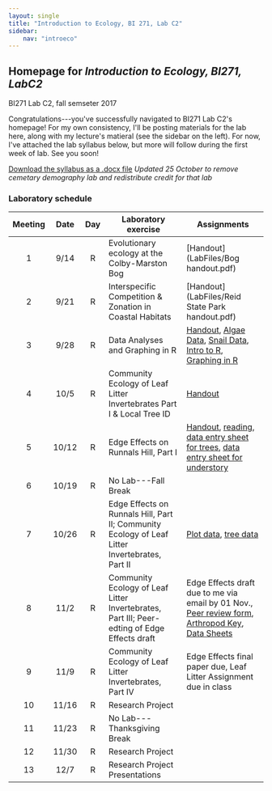 ```yaml
---
layout: single
title: "Introduction to Ecology, BI 271, Lab C2"
sidebar:
    nav: "introeco"
---
```


## Homepage for *Introduction to Ecology, BI271, LabC2*
BI271 Lab C2, fall semseter 2017

Congratulations---you've successfully navigated to BI271 Lab C2's homepage!  For my own consistency, I'll be posting materials for the lab here, along with my lecture's matieral (see the sidebar on the left).  For now, I've attached the lab syllabus below, but more will follow during the first week of lab.  See you soon!

[Download the syllabus as a .docx file](https://drive.google.com/open?id=1eAYAYLHH3cAC_OxKDYrKoyRlTMO5jXM8WL53DnkLors)
*Updated 25 October to remove cemetary demography lab and redistribute credit for that lab*

### Laboratory schedule <a id="LabSchedule"></a>

Meeting | Date | Day | Laboratory exercise | Assignments |
:------:|:----:|:---:|---------------------|-------------|
1       | 9/14  | R  | Evolutionary ecology at the Colby-Marston Bog | [Handout](LabFiles/Bog handout.pdf) |
2       | 9/21  | R  | Interspecific Competition & Zonation in Coastal Habitats | [Handout](LabFiles/Reid State Park handout.pdf) |
3       | 9/28  | R  | Data Analyses and Graphing in R | [Handout](https://drive.google.com/open?id=0B_q8y4usqw_XQ2JSRDhnaFEyM28), [Algae Data](https://drive.google.com/a/colby.edu/file/d/0B_q8y4usqw_XWnRBUjdZcmowblE/view?usp=sharing), [Snail Data](https://drive.google.com/a/colby.edu/file/d/0B_q8y4usqw_XOFpkYmJmbHFwTzA/view?usp=sharing), [Intro to R](https://drive.google.com/open?id=1uy9bE5duK3Dl2dtDA7KP1TkPsoq2UcfPauVe2uVyXpo), [Graphing in R](https://drive.google.com/open?id=13EpXXwY2I2CIXYjWvxkw1_bW05tvl45nd3GGf3yWRME) |
4       | 10/5  | R  | Community Ecology of Leaf Litter Invertebrates Part I & Local Tree ID | [Handout](https://drive.google.com/a/colby.edu/file/d/0B_q8y4usqw_XTndWVnVXSlYtbFk/view?usp=sharing) |
5       | 10/12 | R  | Edge Effects on Runnals Hill, Part I | [Handout](https://drive.google.com/a/colby.edu/file/d/0B_q8y4usqw_XVl9sN3NhQUt0YTg/view?usp=sharing), [reading](https://drive.google.com/open?id=0B6qyRitXtzQdRVphYTZaVmo4TGs), [data entry sheet for trees](https://drive.google.com/open?id=0B_q8y4usqw_XTnExYjBiSE9QSFU), [data entry sheet for understory](https://drive.google.com/open?id=0B_q8y4usqw_XcTE2cUgwWnlLRTg) |
6       | 10/19 | R  | No Lab---Fall Break | |
7       | 10/26 | R  | Edge Effects on Runnals Hill, Part II; Community Ecology of Leaf Litter Invertebrates, Part II | [Plot data](https://drive.google.com/open?id=0B_q8y4usqw_XdUZUb29yN0NTZnc), [tree data](https://drive.google.com/open?id=0B_q8y4usqw_XbVE5V1V6VWhLY0k) |
8       | 11/2  | R  | Community Ecology of Leaf Litter Invertebrates, Part III; Peer-edting of Edge Effects draft | Edge Effects draft due to me via email by 01 Nov., [Peer review form](https://drive.google.com/open?id=0B_q8y4usqw_XS0NQVkVGQWlwWTA), [Arthropod Key](https://docs.google.com/a/colby.edu/presentation/d/1JBepW_k5mPT2jQBcySZyiBvK3iYEH8K5vtzvBwuCAZg/edit?usp=sharing), [Data Sheets](https://drive.google.com/file/d/0B_q8y4usqw_XbEZfOFBNcW5MR2M/view?usp=sharing) |
9       | 11/9  | R  | Community Ecology of Leaf Litter Invertebrates, Part IV | Edge Effects final paper due, Leaf Litter Assignment due in class |
10      | 11/16 | R  | Research Project | |
11      | 11/23 | R  | No Lab---Thanksgiving Break | |
12      | 11/30 | R  | Research Project | |
13      | 12/7  | R  | Research Project Presentations | |
